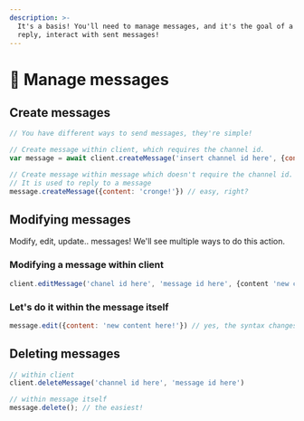 ```yaml
---
description: >-
  It's a basis! You'll need to manage messages, and it's the goal of a bot to
  reply, interact with sent messages!
---
```


# 👾 Manage messages

## Create messages

```javascript
// You have different ways to send messages, they're simple!

// Create message within client, which requires the channel id.
var message = await client.createMessage('insert channel id here', {content: "heyo!"});

// Create message within message which doesn't require the channel id.
// It is used to reply to a message
message.createMessage({content: 'cronge!'}) // easy, right?
```

## Modifying messages

Modify, edit, update.. messages! We'll see multiple ways to do this action.

### Modifying a message within client

```javascript
client.editMessage('chanel id here', 'message id here', {content 'new content here!'})
```

### Let's do it within the message itself

```javascript
message.edit({content: 'new content here!'}) // yes, the syntax changes a bit :)
```

## Deleting messages

```javascript
// within client
client.deleteMessage('channel id here', 'message id here')

// within message itself
message.delete(); // the easiest!
```
